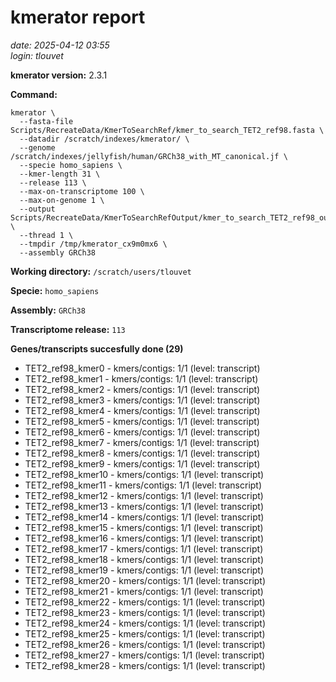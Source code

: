# kmerator report
*date: 2025-04-12 03:55*  
*login: tlouvet*

**kmerator version:** 2.3.1

**Command:**

```
kmerator \
  --fasta-file Scripts/RecreateData/KmerToSearchRef/kmer_to_search_TET2_ref98.fasta \
  --datadir /scratch/indexes/kmerator/ \
  --genome /scratch/indexes/jellyfish/human/GRCh38_with_MT_canonical.jf \
  --specie homo_sapiens \
  --kmer-length 31 \
  --release 113 \
  --max-on-transcriptome 100 \
  --max-on-genome 1 \
  --output Scripts/RecreateData/KmerToSearchRefOutput/kmer_to_search_TET2_ref98_output \
  --thread 1 \
  --tmpdir /tmp/kmerator_cx9m0mx6 \
  --assembly GRCh38
```

**Working directory:** `/scratch/users/tlouvet`

**Specie:** `homo_sapiens`

**Assembly:** `GRCh38`

**Transcriptome release:** `113`

**Genes/transcripts succesfully done (29)**

- TET2_ref98_kmer0 - kmers/contigs: 1/1 (level: transcript)
- TET2_ref98_kmer1 - kmers/contigs: 1/1 (level: transcript)
- TET2_ref98_kmer2 - kmers/contigs: 1/1 (level: transcript)
- TET2_ref98_kmer3 - kmers/contigs: 1/1 (level: transcript)
- TET2_ref98_kmer4 - kmers/contigs: 1/1 (level: transcript)
- TET2_ref98_kmer5 - kmers/contigs: 1/1 (level: transcript)
- TET2_ref98_kmer6 - kmers/contigs: 1/1 (level: transcript)
- TET2_ref98_kmer7 - kmers/contigs: 1/1 (level: transcript)
- TET2_ref98_kmer8 - kmers/contigs: 1/1 (level: transcript)
- TET2_ref98_kmer9 - kmers/contigs: 1/1 (level: transcript)
- TET2_ref98_kmer10 - kmers/contigs: 1/1 (level: transcript)
- TET2_ref98_kmer11 - kmers/contigs: 1/1 (level: transcript)
- TET2_ref98_kmer12 - kmers/contigs: 1/1 (level: transcript)
- TET2_ref98_kmer13 - kmers/contigs: 1/1 (level: transcript)
- TET2_ref98_kmer14 - kmers/contigs: 1/1 (level: transcript)
- TET2_ref98_kmer15 - kmers/contigs: 1/1 (level: transcript)
- TET2_ref98_kmer16 - kmers/contigs: 1/1 (level: transcript)
- TET2_ref98_kmer17 - kmers/contigs: 1/1 (level: transcript)
- TET2_ref98_kmer18 - kmers/contigs: 1/1 (level: transcript)
- TET2_ref98_kmer19 - kmers/contigs: 1/1 (level: transcript)
- TET2_ref98_kmer20 - kmers/contigs: 1/1 (level: transcript)
- TET2_ref98_kmer21 - kmers/contigs: 1/1 (level: transcript)
- TET2_ref98_kmer22 - kmers/contigs: 1/1 (level: transcript)
- TET2_ref98_kmer23 - kmers/contigs: 1/1 (level: transcript)
- TET2_ref98_kmer24 - kmers/contigs: 1/1 (level: transcript)
- TET2_ref98_kmer25 - kmers/contigs: 1/1 (level: transcript)
- TET2_ref98_kmer26 - kmers/contigs: 1/1 (level: transcript)
- TET2_ref98_kmer27 - kmers/contigs: 1/1 (level: transcript)
- TET2_ref98_kmer28 - kmers/contigs: 1/1 (level: transcript)
